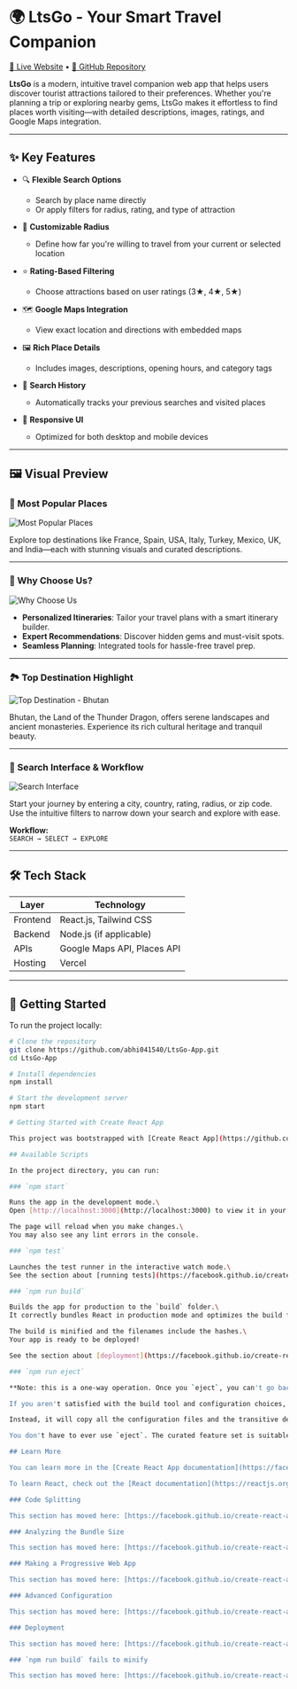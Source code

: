 # 🌍 LtsGo - Your Smart Travel Companion

[🔗 Live Website](https://ltsgo.vercel.app/) • [📁 GitHub Repository](https://github.com/abhi041540/LtsGo-App)

**LtsGo** is a modern, intuitive travel companion web app that helps users discover tourist attractions tailored to their preferences. Whether you're planning a trip or exploring nearby gems, LtsGo makes it effortless to find places worth visiting—with detailed descriptions, images, ratings, and Google Maps integration.

---

## ✨ Key Features

- 🔍 **Flexible Search Options**
  - Search by place name directly
  - Or apply filters for radius, rating, and type of attraction

- 📍 **Customizable Radius**
  - Define how far you're willing to travel from your current or selected location

- ⭐ **Rating-Based Filtering**
  - Choose attractions based on user ratings (3★, 4★, 5★)

- 🗺️ **Google Maps Integration**
  - View exact location and directions with embedded maps

- 🖼️ **Rich Place Details**
  - Includes images, descriptions, opening hours, and category tags

- 🧠 **Search History**
  - Automatically tracks your previous searches and visited places

- 📱 **Responsive UI**
  - Optimized for both desktop and mobile devices

---

## 🖼️ Visual Preview

### 🌟 Most Popular Places

![Most Popular Places](./assets/most-popular-places.png)

Explore top destinations like France, Spain, USA, Italy, Turkey, Mexico, UK, and India—each with stunning visuals and curated descriptions.

---

### 💼 Why Choose Us?

![Why Choose Us](./assets/why-choose-us.png)

- **Personalized Itineraries**: Tailor your travel plans with a smart itinerary builder.
- **Expert Recommendations**: Discover hidden gems and must-visit spots.
- **Seamless Planning**: Integrated tools for hassle-free travel prep.

---

### 🏞️ Top Destination Highlight

![Top Destination - Bhutan](./assets/top-destination-bhutan.png)

Bhutan, the Land of the Thunder Dragon, offers serene landscapes and ancient monasteries. Experience its rich cultural heritage and tranquil beauty.

---

### 🔎 Search Interface & Workflow

![Search Interface](./assets/search-interface.png)

Start your journey by entering a city, country, rating, radius, or zip code.  
Use the intuitive filters to narrow down your search and explore with ease.

**Workflow:**  
`SEARCH → SELECT → EXPLORE`

---

## 🛠️ Tech Stack

| Layer       | Technology            |
|-------------|------------------------|
| Frontend    | React.js, Tailwind CSS |
| Backend     | Node.js (if applicable)|
| APIs        | Google Maps API, Places API |
| Hosting     | Vercel                 |

---

## 🚀 Getting Started

To run the project locally:

```bash
# Clone the repository
git clone https://github.com/abhi041540/LtsGo-App.git
cd LtsGo-App

# Install dependencies
npm install

# Start the development server
npm start

# Getting Started with Create React App

This project was bootstrapped with [Create React App](https://github.com/facebook/create-react-app).

## Available Scripts

In the project directory, you can run:

### `npm start`

Runs the app in the development mode.\
Open [http://localhost:3000](http://localhost:3000) to view it in your browser.

The page will reload when you make changes.\
You may also see any lint errors in the console.

### `npm test`

Launches the test runner in the interactive watch mode.\
See the section about [running tests](https://facebook.github.io/create-react-app/docs/running-tests) for more information.

### `npm run build`

Builds the app for production to the `build` folder.\
It correctly bundles React in production mode and optimizes the build for the best performance.

The build is minified and the filenames include the hashes.\
Your app is ready to be deployed!

See the section about [deployment](https://facebook.github.io/create-react-app/docs/deployment) for more information.

### `npm run eject`

**Note: this is a one-way operation. Once you `eject`, you can't go back!**

If you aren't satisfied with the build tool and configuration choices, you can `eject` at any time. This command will remove the single build dependency from your project.

Instead, it will copy all the configuration files and the transitive dependencies (webpack, Babel, ESLint, etc) right into your project so you have full control over them. All of the commands except `eject` will still work, but they will point to the copied scripts so you can tweak them. At this point you're on your own.

You don't have to ever use `eject`. The curated feature set is suitable for small and middle deployments, and you shouldn't feel obligated to use this feature. However we understand that this tool wouldn't be useful if you couldn't customize it when you are ready for it.

## Learn More

You can learn more in the [Create React App documentation](https://facebook.github.io/create-react-app/docs/getting-started).

To learn React, check out the [React documentation](https://reactjs.org/).

### Code Splitting

This section has moved here: [https://facebook.github.io/create-react-app/docs/code-splitting](https://facebook.github.io/create-react-app/docs/code-splitting)

### Analyzing the Bundle Size

This section has moved here: [https://facebook.github.io/create-react-app/docs/analyzing-the-bundle-size](https://facebook.github.io/create-react-app/docs/analyzing-the-bundle-size)

### Making a Progressive Web App

This section has moved here: [https://facebook.github.io/create-react-app/docs/making-a-progressive-web-app](https://facebook.github.io/create-react-app/docs/making-a-progressive-web-app)

### Advanced Configuration

This section has moved here: [https://facebook.github.io/create-react-app/docs/advanced-configuration](https://facebook.github.io/create-react-app/docs/advanced-configuration)

### Deployment

This section has moved here: [https://facebook.github.io/create-react-app/docs/deployment](https://facebook.github.io/create-react-app/docs/deployment)

### `npm run build` fails to minify

This section has moved here: [https://facebook.github.io/create-react-app/docs/troubleshooting#npm-run-build-fails-to-minify](https://facebook.github.io/create-react-app/docs/troubleshooting#npm-run-build-fails-to-minify)
